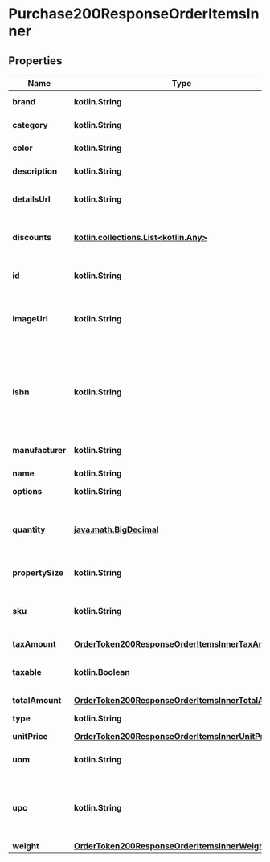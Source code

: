 
# Purchase200ResponseOrderItemsInner

## Properties
Name | Type | Description | Notes
------------ | ------------- | ------------- | -------------
**brand** | **kotlin.String** | Marca del producto |  [optional]
**category** | **kotlin.String** | Categoría del producto |  [optional]
**color** | **kotlin.String** | Color del producto |  [optional]
**description** | **kotlin.String** | Descripción del producto |  [optional]
**detailsUrl** | **kotlin.String** | URL del descuento en la página |  [optional]
**discounts** | [**kotlin.collections.List&lt;kotlin.Any&gt;**](kotlin.Any.md) | son los descuentos aplicados al producto |  [optional]
**id** | **kotlin.String** | Identificador del producto del comercio |  [optional]
**imageUrl** | **kotlin.String** | URL donde se encuentra alojada la imagen de tu producto  |  [optional]
**isbn** | **kotlin.String** | Sistema internacional de numeración de libros (International Standard Book Number) |  [optional]
**manufacturer** | **kotlin.String** | Fabricante del producto |  [optional]
**name** | **kotlin.String** | Nombre del producto |  [optional]
**options** | **kotlin.String** |  |  [optional]
**quantity** | [**java.math.BigDecimal**](java.math.BigDecimal.md) | Es la cantidad del producto que comprara el usuario |  [optional]
**propertySize** | **kotlin.String** | Tamaño del producto |  [optional]
**sku** | **kotlin.String** | Número de referencia único (Stock Keeping Unit) |  [optional]
**taxAmount** | [**OrderToken200ResponseOrderItemsInnerTaxAmount**](OrderToken200ResponseOrderItemsInnerTaxAmount.md) |  |  [optional]
**taxable** | **kotlin.Boolean** | Si es que el producto aplica algún impuesto |  [optional]
**totalAmount** | [**OrderToken200ResponseOrderItemsInnerTotalAmount**](OrderToken200ResponseOrderItemsInnerTotalAmount.md) |  |  [optional]
**type** | **kotlin.String** | Tipo de producto |  [optional]
**unitPrice** | [**OrderToken200ResponseOrderItemsInnerUnitPrice**](OrderToken200ResponseOrderItemsInnerUnitPrice.md) |  |  [optional]
**uom** | **kotlin.String** | Unidad de medida (Unit of Measure) |  [optional]
**upc** | **kotlin.String** | Código universal del producto (Universal Product Code) |  [optional]
**weight** | [**OrderToken200ResponseOrderItemsInnerWeight**](OrderToken200ResponseOrderItemsInnerWeight.md) |  |  [optional]



